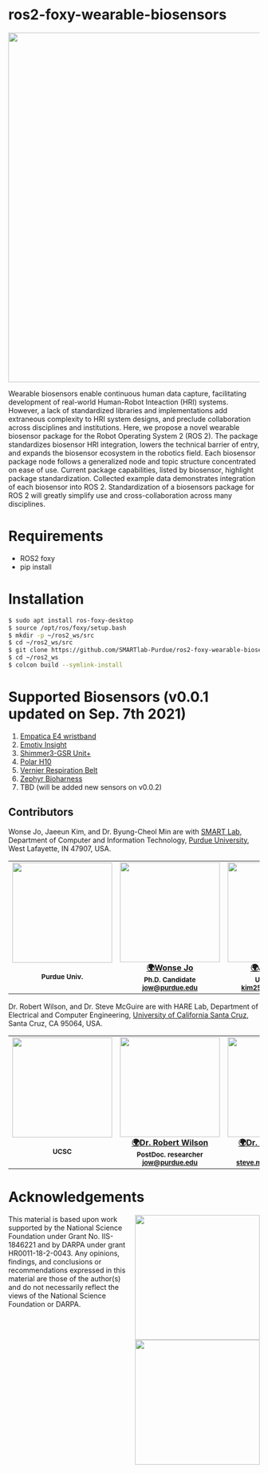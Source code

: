 # ros2-foxy-wearable-biosensors
<p align="center">
<img src="https://github.com/SMARTlab-Purdue/ros2-foxy-wearable-biosensors/blob/master/media/img/ros2_biosensor_pkg.png" width="700" >
</p>


Wearable biosensors enable continuous human data capture, facilitating development of real-world Human-Robot Inteaction (HRI) systems. However, a lack of standardized libraries and implementations add extraneous complexity to HRI system designs, and preclude collaboration across disciplines and institutions. Here, we propose a novel wearable biosensor package for the Robot Operating System 2 (ROS 2). The package standardizes biosensor HRI integration, lowers the technical barrier of entry, and expands the biosensor ecosystem in the robotics field. Each biosensor package node follows a generalized node and topic structure concentrated on ease of use. Current package capabilities, listed by biosensor, highlight package standardization. Collected example data demonstrates integration of each biosensor into ROS 2. Standardization of a biosensors package for ROS 2 will greatly simplify use and cross-collaboration across many disciplines.

# Requirements
* ROS2 foxy
* pip install 

# Installation
```bash
$ sudo apt install ros-foxy-desktop 
$ source /opt/ros/foxy/setup.bash
$ mkdir -p ~/ros2_ws/src
$ cd ~/ros2_ws/src
$ git clone https://github.com/SMARTlab-Purdue/ros2-foxy-wearable-biosensors.git
$ cd ~/ros2_ws
$ colcon build --symlink-install
```

# Supported Biosensors (v0.0.1 updated on Sep. 7th 2021)
1) [Empatica E4 wristband](https://github.com/SMARTlab-Purdue/ros2-foxy-wearable-biosensors/tree/master/ros2-foxy-wearable-biosensors/empatica_e4)
2) [Emotiv Insight](https://github.com/SMARTlab-Purdue/ros2-foxy-wearable-biosensors/tree/master/ros2-foxy-wearable-biosensors/emotiv_insight)
3) [Shimmer3-GSR Unit+](https://github.com/SMARTlab-Purdue/ros2-foxy-wearable-biosensors/tree/master/ros2-foxy-wearable-biosensors/ros1_shimmer3_gsr_ppg)
4) [Polar H10](https://github.com/SMARTlab-Purdue/ros2-foxy-wearable-biosensors/tree/master/ros2-foxy-wearable-biosensors/polar_h10)
5) [Vernier Respiration Belt](https://github.com/SMARTlab-Purdue/ros2-foxy-wearable-biosensors/tree/master/ros2-foxy-wearable-biosensors/vernier_respiration_belt)
6) [Zephyr Bioharness](https://github.com/SMARTlab-Purdue/ros2-foxy-wearable-biosensors/tree/master/ros2-foxy-wearable-biosensors/zephyr-ros-master)
7) TBD (will be added new sensors on v0.0.2)


## Contributors
Wonse Jo, Jaeeun Kim, and Dr. Byung-Cheol Min are with [SMART Lab](http://www.smart-laboratory.org/index.html), Department of Computer and Information Technology, [Purdue University](https://www.purdue.edu/), West Lafayette, IN 47907, USA.<br />

<table>
  <tr>
<td align="center"><a href="https://www.purdue.edu/"><img src="http://www.smart-laboratory.org/group/Wonse_Jo.png" width="200px;" alt=""/><br />
         </a><br />
<sub><b>Purdue Univ.</b></sub></a><br />
<sub><b> </b></sub></a><br />
</td>


<td align="center"><a href="https://wonsu0513.github.io/"><img src="https://github.com/SMARTlab-Purdue/ros2-foxy-wearable-biosensors/blob/master/media/contributors/Wonse_Jo.png" width="200px;" alt=""/><br />
          <sub><b><a href="https://wonsu0513.github.io/" title="personal_website">🌍Wonse Jo</b></sub></a><br />
<sub><b>Ph.D. Candidate</b></sub></a><br />
<sub><b><a href="mailto: jow@purdue.edu" title="contact">jow@purdue.edu</a></b></sub></a><br />
</td>



<td align="center"><a href="http://www.smart-laboratory.org/group/Jaeeun_Kim.html"><img src="https://github.com/SMARTlab-Purdue/ros2-foxy-wearable-biosensors/blob/master/media/contributors/Jaeeun_Kim.jpg" width="200px;" alt=""/><br />
              <sub><b><a href="http://www.smart-laboratory.org/group/Jaeeun_Kim.html" title="personal_website">🌍Jaeeun Kim</b></sub></a><br />
<sub><b>Undergradute</b></sub></a><br />
<sub><b><a href="mailto: kim2592@purdue.edu" title="contact">kim2592@purdue.edu </a></b></sub></a><br />
</td>


<td align="center"><a href="http://www.smart-laboratory.org/group/bcm.html"><img src="https://github.com/SMARTlab-Purdue/ros2-foxy-wearable-biosensors/blob/master/media/contributors/Dr_Byung-Cheol_Min.png" width="200px;" alt=""/><br />
  <sub><b><a href="http://www.smart-laboratory.org/group/bcm.html" title="personal_website">🌍Dr. Byung-Cheol Min</b></sub></a><br />
<sub><b>Director</b></sub></a><br />
<sub><b><a href="mailto: minb@purdue.edu" title="contact">minb@purdue.edu</a></b></sub></a><br />
</td>

  </tr>
</table>


Dr. Robert Wilson, and Dr. Steve McGuire are with HARE Lab, Department of Electrical and Computer Engineering, [University of California Santa Cruz](https://www.ucsc.edu/), Santa Cruz, CA 95064, USA.<br />


<table>
  <tr>
<td align="center"><a href="https://www.ucsc.edu/"><img src="http://www.smart-laboratory.org/group/Wonse_Jo.png" width="200px;" alt=""/><br />
         </a><br />
<sub><b>UCSC</b></sub></a><br />
<sub><b> </b></sub></a><br />
</td>

<td align="center"><a href="https://engineering.ucsc.edu/people/smcguire"><img src="https://github.com/SMARTlab-Purdue/ros2-foxy-wearable-biosensors/blob/master/media/contributors/Dr_Steve%20McGuire.jpeg" width="200px;" alt=""/><br />
          <sub><b><a href="http://www.smart-laboratory.org/group/Wonse_Jo.html" title="personal_website">🌍Dr. Robert Wilson</b></sub></a><br />
<sub><b>PostDoc. researcher</b></sub></a><br />
<sub><b><a href="mailto: jow@purdue.edu" title="contact">jow@purdue.edu</a></b></sub></a><br />
</td>


<td align="center"><a href="https://engineering.ucsc.edu/people/smcguire"><img src="https://github.com/SMARTlab-Purdue/ros2-foxy-wearable-biosensors/blob/master/media/contributors/Dr_Steve%20McGuire.jpeg" width="200px;" alt=""/><br />
          <sub><b><a href="https://engineering.ucsc.edu/people/smcguire" title="personal_website">🌍Dr. Steve McGuire</b></sub></a><br />
<sub><b>Director</b></sub></a><br />
<sub><b><a href="mailto: steve.mcguire@ucsc.edu" title="contact">steve.mcguire@ucsc.edu</a></b></sub></a><br />
</td>

  </tr>
</table>

# Acknowledgements
<img align="right" width="250" src="https://upload.wikimedia.org/wikipedia/commons/thumb/7/7e/NSF_logo.png/220px-NSF_logo.png">
<img align="right" width="250" src="https://user-images.githubusercontent.com/31596980/132916706-0a88c07a-1624-4bd1-bb1d-0da9c2930feb.png">

This material is based upon work supported by the National Science Foundation under Grant No. IIS-1846221 and by DARPA under grant HR0011-18-2-0043. Any opinions, findings, and conclusions or recommendations expressed in this material are those of the author(s) and do not necessarily reflect the views of the National Science Foundation or DARPA.
